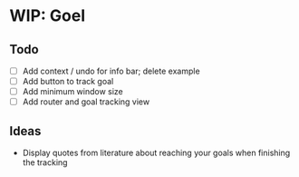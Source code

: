 # WIP: Goel

## Todo

- [ ] Add context / undo for info bar; delete example
- [ ] Add button to track goal
- [ ] Add minimum window size
- [ ] Add router and goal tracking view

## Ideas

- Display quotes from literature about reaching your goals when finishing the tracking
